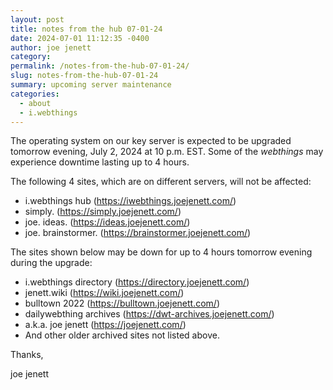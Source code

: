 ```yaml
---
layout: post
title: notes from the hub 07-01-24
date: 2024-07-01 11:12:35 -0400
author: joe jenett
category:
permalink: /notes-from-the-hub-07-01-24/
slug: notes-from-the-hub-07-01-24
summary: upcoming server maintenance
categories:
  - about
  - i.webthings
---
```

The operating system on our key server is expected to be upgraded tomorrow evening, July 2, 2024 at 10 p.m. EST. Some of the *webthings* may experience downtime lasting up to 4 hours.

The following 4 sites, which are on different servers, will not be affected:
<ul>
<li>i.webthings hub (<a href="https://iwebthings.joejenett.com/">https://iwebthings.joejenett.com/</a>)</li>
<li>simply. (<a href="https://simply.joejenett.com/">https://simply.joejenett.com/</a>)</li>
<li>joe. ideas. (<a href="https://ideas.joejenett.com/">https://ideas.joejenett.com/</a>)</li>
<li>joe. brainstormer. (<a href="https://brainstormer.joejenett.com/">https://brainstormer.joejenett.com/</a>)</li>
</ul>
The sites shown below may be down for up to 4 hours tomorrow evening during the upgrade:
<ul>
<li>i.webthings directory (<a href="https://directory.joejenett.com/">https://directory.joejenett.com/</a>)</li>
<li>jenett.wiki (<a href="https://wiki.joejenett.com/">https://wiki.joejenett.com/</a>)</li>
<li>bulltown 2022 (<a href="https://bulltown.joejenett.com/">https://bulltown.joejenett.com/</a>)</li>
<li>dailywebthing archives (<a href="https://dwt-archives.joejenett.com/">https://dwt-archives.joejenett.com/</a>)</li>
<li>a.k.a. joe jenett (<a href="https://joejenett.com/">https://joejenett.com/</a>)</li>
<li>And other older archived sites not listed above.</li>
</ul>
Thanks,

joe jenett


<a style="display:none;" href="https://brid.gy/publish/mastodon"><small>(cross-posted to mastodon)</small></a>